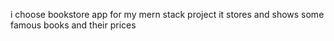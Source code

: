 i choose bookstore app for my mern stack project it stores and shows some famous books and their prices
